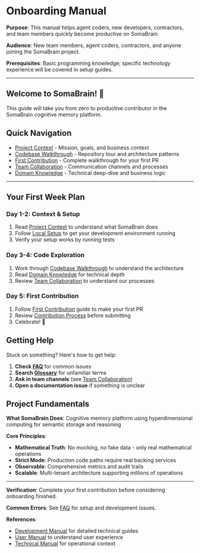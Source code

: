 # Onboarding Manual

**Purpose**: This manual helps agent coders, new developers, contractors, and team members quickly become productive on SomaBrain.

**Audience**: New team members, agent coders, contractors, and anyone joining the SomaBrain project.

**Prerequisites**: Basic programming knowledge; specific technology experience will be covered in setup guides.

---

## Welcome to SomaBrain! 🧠

This guide will take you from zero to productive contributor in the SomaBrain cognitive memory platform.

## Quick Navigation

- [Project Context](project-context.md) - Mission, goals, and business context
- [Codebase Walkthrough](codebase-walkthrough.md) - Repository tour and architecture patterns
- [First Contribution](first-contribution.md) - Complete walkthrough for your first PR
- [Team Collaboration](team-collaboration.md) - Communication channels and processes
- [Domain Knowledge](domain-knowledge.md) - Technical deep-dive and business logic

---

## Your First Week Plan

### Day 1-2: Context & Setup
1. Read [Project Context](project-context.md) to understand what SomaBrain does
2. Follow [Local Setup](../development-manual/local-setup.md) to get your development environment running
3. Verify your setup works by running tests

### Day 3-4: Code Exploration
1. Work through [Codebase Walkthrough](codebase-walkthrough.md) to understand the architecture
2. Read [Domain Knowledge](domain-knowledge.md) for technical depth
3. Review [Team Collaboration](team-collaboration.md) to understand our processes

### Day 5: First Contribution
1. Follow [First Contribution](first-contribution.md) guide to make your first PR
2. Review [Contribution Process](../development-manual/contribution-process.md) before submitting
3. Celebrate! 🎉

## Getting Help

Stuck on something? Here's how to get help:

1. **Check [FAQ](../user-manual/faq.md)** for common issues
2. **Search [Glossary](../glossary.md)** for unfamiliar terms
3. **Ask in team channels** (see [Team Collaboration](team-collaboration.md))
4. **Open a documentation issue** if something is unclear

## Project Fundamentals

**What SomaBrain Does**: Cognitive memory platform using hyperdimensional computing for semantic storage and reasoning

**Core Principles**:
- **Mathematical Truth**: No mocking, no fake data - only real mathematical operations
- **Strict Mode**: Production code paths require real backing services
- **Observable**: Comprehensive metrics and audit trails
- **Scalable**: Multi-tenant architecture supporting millions of operations

---

**Verification**: Complete your first contribution before considering onboarding finished.

**Common Errors**: See [FAQ](../user-manual/faq.md) for setup and development issues.

**References**:
- [Development Manual](../development-manual/index.md) for detailed technical guides
- [User Manual](../user-manual/index.md) to understand user experience
- [Technical Manual](../technical-manual/index.md) for operational context